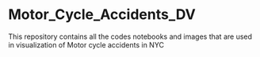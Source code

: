 # Motor_Cycle_Accidents_DV
This repository contains all the codes notebooks and images that are used in visualization of Motor cycle accidents in NYC